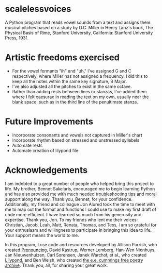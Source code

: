 # scalelessvoices
A Python program that reads vowel sounds from a text and assigns them musical pitches based on a study by D.C. Miller in Henry Lanz's book, The Physical Basis of Rime, Stanford University, California: Stanford University Press, 1931.

# Artistic freedoms exercised
- For the vowel formants "ih" and "uh," I've assigned G and C respectively, where Miller has not assigned a frequency. I did this to keep all the notes within the same key signature, B Major.
- I've also adjusted all the pitches to exist in the same octave.
- Rather than adding rests between lines or stanzas, I've added them where I felt caesurae in reading the text on my own, usually near the blank space, such as in the third line of the penultimate stanza.

# Future Improvements
- Incorporate consonants and vowels not captured in Miller's chart 
- Incorporate rhythm based on stressed and unstressed syllabels
- Automate rests
- Automate creation of lilypond file

# Acknowledgements
I am indebted to a great number of people who helped bring this project to life. My brother, Bennet Sakelaris, encouraged me to begin learning Python and has also provided me with much needed troubleshooting tips and moral support along the way. Thank you, Bennet, for your confidence. Additionally, my friend and colleague Jon Alured took the time to meet with me to map out the format and functions I could use to make my first draft of code more efficient. I have learned so much from his generosity and expertise. Thank you, Jon. To my friends who lent me their voices: Christian, Jacob, Leah, Matt, Renata, Thomas, and Tess, I am so grateful for your enthusiasm and willingness to participate in bringing this idea to life. Your support means the world to me.

In this program, I use code and resources developed by Allison Parrish, who created [Pronouncing]([url](https://pronouncing.readthedocs.io/en/latest/index.html)), David Kastrup, Werner Lemberg, Han-Wen Nienhuys, Jan Nieuwenhuizen, Carl Sorensen, Janek Warchoł, et al., who created[ Lilypond]([url](http://lilypond.org/index.html)), and Ben Welsh, who created [the e.e. cummings free poetry archive]([url](https://cummings.ee/)). Thank you, all, for sharing your great work.

